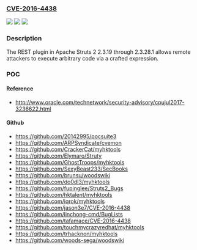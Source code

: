 ### [CVE-2016-4438](https://cve.mitre.org/cgi-bin/cvename.cgi?name=CVE-2016-4438)
![](https://img.shields.io/static/v1?label=Product&message=n%2Fa&color=blue)
![](https://img.shields.io/static/v1?label=Version&message=n%2Fa&color=blue)
![](https://img.shields.io/static/v1?label=Vulnerability&message=n%2Fa&color=brighgreen)

### Description

The REST plugin in Apache Struts 2 2.3.19 through 2.3.28.1 allows remote attackers to execute arbitrary code via a crafted expression.

### POC

#### Reference
- http://www.oracle.com/technetwork/security-advisory/cpujul2017-3236622.html

#### Github
- https://github.com/20142995/pocsuite3
- https://github.com/ARPSyndicate/cvemon
- https://github.com/CrackerCat/myhktools
- https://github.com/Elymaro/Struty
- https://github.com/GhostTroops/myhktools
- https://github.com/SexyBeast233/SecBooks
- https://github.com/brunsu/woodswiki
- https://github.com/do0dl3/myhktools
- https://github.com/fupinglee/Struts2_Bugs
- https://github.com/hktalent/myhktools
- https://github.com/iqrok/myhktools
- https://github.com/jason3e7/CVE-2016-4438
- https://github.com/linchong-cmd/BugLists
- https://github.com/tafamace/CVE-2016-4438
- https://github.com/touchmycrazyredhat/myhktools
- https://github.com/trhacknon/myhktools
- https://github.com/woods-sega/woodswiki

